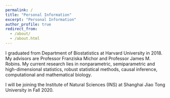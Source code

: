 ```yaml
---
permalink: /
title: "Personal Information"
excerpt: "Personal Information"
author_profile: true
redirect_from: 
  - /about/
  - /about.html
---
```

 
I graduated from Department of Biostatistics at Harvard University in 2018. My advisors are Professor Franziska Michor and Professor James M. Robins. My current research lies in nonparametric, semiparametric and high-dimensional statistics, robust statistical methods, causal inference, computational and mathematical biology.

I will be joining the Institute of Natural Sciences (INS) at Shanghai Jiao Tong University in Fall 2020.
